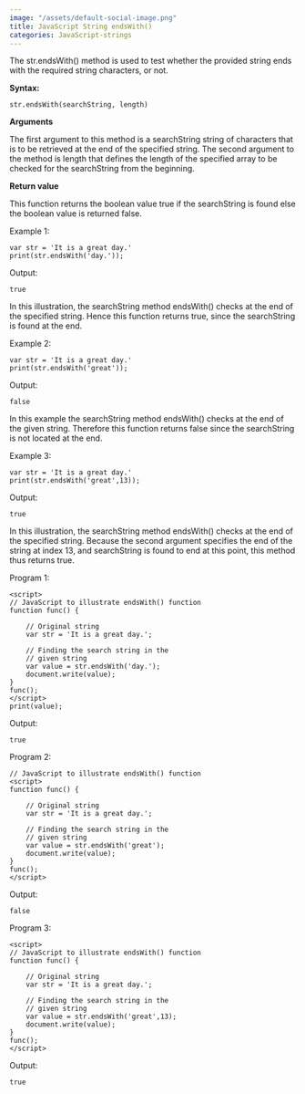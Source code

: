 ```yaml
---
image: "/assets/default-social-image.png"
title: JavaScript String endsWith()
categories: JavaScript-strings
---
```


The str.endsWith() method is used to test whether the provided string ends with the required string characters, or not.

**Syntax:**

`str.endsWith(searchString, length)`

**Arguments**

The first argument to this method is a searchString string of characters that is to be retrieved at the end of the specified string. The second argument to the method is length that defines the length of the specified array to be checked for the searchString from the beginning.

**Return value**

This function returns the boolean value true if the searchString is found else the boolean value is returned false.

Example 1:

```
var str = 'It is a great day.'
print(str.endsWith('day.'));
```

Output:

`true`

In this illustration, the searchString method endsWith() checks at the end of the specified string. Hence this function returns true, since the searchString is found at the end.

Example 2:

```
var str = 'It is a great day.'
print(str.endsWith('great'));
```

Output:

`false`

In this example the searchString method endsWith() checks at the end of the given string. Therefore this function returns false since the searchString is not located at the end.

Example 3:

```
var str = 'It is a great day.'
print(str.endsWith('great',13));
```

Output:

`true`

In this illustration, the searchString method endsWith() checks at the end of the specified string. Because the second argument specifies the end of the string at index 13, and searchString is found to end at this point, this method thus returns true.

Program 1:

```
<script> 
// JavaScript to illustrate endsWith() function 
function func() { 
  
    // Original string 
    var str = 'It is a great day.'; 
  
    // Finding the search string in the 
    // given string  
    var value = str.endsWith('day.');   
    document.write(value); 
} 
func(); 
</script> 
print(value);  
```

Output:

`true`

Program 2:

```
// JavaScript to illustrate endsWith() function 
<script> 
function func() { 
  
    // Original string 
    var str = 'It is a great day.'; 
  
    // Finding the search string in the 
    // given string  
    var value = str.endsWith('great'); 
    document.write(value);  
} 
func(); 
</script> 
```

Output:

`false`

Program 3:

```
<script> 
// JavaScript to illustrate endsWith() function 
function func() { 
  
    // Original string 
    var str = 'It is a great day.'; 
  
    // Finding the search string in the  
    // given string  
    var value = str.endsWith('great',13); 
    document.write(value);   
} 
func(); 
</script>  
```

Output:

`true`